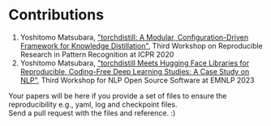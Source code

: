 # Contributions
1. Yoshitomo Matsubara, ["torchdistill: A Modular, Configuration-Driven Framework for Knowledge Distillation"](https://arxiv.org/abs/2011.12913), Third Workshop on Reproducible Research in Pattern Recognition at ICPR 2020
2. Yoshitomo Matsubara, ["torchdistill Meets Hugging Face Libraries for Reproducible, Coding-Free Deep Learning Studies: A Case Study on NLP"](https://openreview.net/forum?id=A5Axeeu1Bo), Third Workshop for NLP Open Source Software at EMNLP 2023
  
Your papers will be here if you provide a set of files to ensure the reproducibility e.g., yaml, log and checkpoint files.  
Send a pull request with the files and reference. :)
